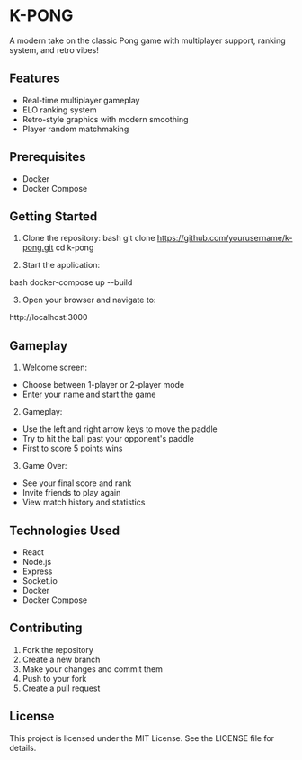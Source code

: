 # K-PONG

A modern take on the classic Pong game with multiplayer support, ranking system, and retro vibes!

## Features
- Real-time multiplayer gameplay
- ELO ranking system
- Retro-style graphics with modern smoothing
- Player random matchmaking

## Prerequisites
- Docker
- Docker Compose

## Getting Started

1. Clone the repository:
bash
git clone https://github.com/yourusername/k-pong.git
cd k-pong

2. Start the application:

bash
docker-compose up --build

3. Open your browser and navigate to:

http://localhost:3000

## Gameplay

1. Welcome screen:

- Choose between 1-player or 2-player mode
- Enter your name and start the game

2. Gameplay:

- Use the left and right arrow keys to move the paddle
- Try to hit the ball past your opponent's paddle
- First to score 5 points wins

3. Game Over:

- See your final score and rank
- Invite friends to play again
- View match history and statistics


## Technologies Used

- React
- Node.js
- Express
- Socket.io
- Docker
- Docker Compose

## Contributing

1. Fork the repository
2. Create a new branch
3. Make your changes and commit them
4. Push to your fork
5. Create a pull request

## License

This project is licensed under the MIT License. See the LICENSE file for details.


